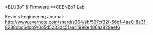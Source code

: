 *BLUBoT & Firmware
**CEENBoT Lab

Kevin's Engineering Journal: http://www.evernote.com/shard/s364/sh/597cf32f-56df-4ae0-8e31-8288cbc6dcb9/0d5d5233dc51aa41998e486aa829eef6